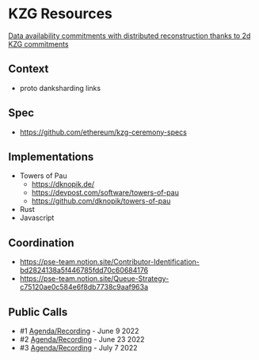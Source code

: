 # KZG Resources

[Data availability commitments with distributed reconstruction thanks to 2d KZG commitments](https://www.youtube.com/watch?v=4L30t_6JBAg)

## Context
- proto danksharding links

## Spec
- https://github.com/ethereum/kzg-ceremony-specs

## Implementations
- Towers of Pau
    - https://dknopik.de/
    - https://devpost.com/software/towers-of-pau
    - https://github.com/dknopik/towers-of-pau
- Rust
- Javascript

## Coordination
- https://pse-team.notion.site/Contributor-Identification-bd2824138a5f446785fdd70c60684176
- https://pse-team.notion.site/Queue-Strategy-c75120ae0c584e6f8db7738c9aaf963a

## Public Calls
- #1 [Agenda/Recording](https://github.com/ethereum/pm/issues/546) - June 9 2022
- #2 [Agenda/Recording](https://github.com/ethereum/pm/issues/558) - June 23 2022
- #3 [Agenda/Recording](https://github.com/ethereum/pm/issues/560) - July 7 2022
